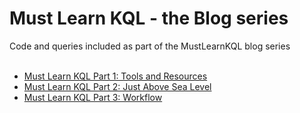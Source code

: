 # Must Learn KQL - the Blog series
Code and queries included as part of the MustLearnKQL blog series
<br><br>
* <a href="https://cda.ms/3fC" target="_blank">Must Learn KQL Part 1: Tools and Resources</a><br>
* <a href="https://cda.ms/3fD" target="_blank">Must Learn KQL Part 2: Just Above Sea Level</a><br>
* <a href="https://cda.ms/3fQ" target="_blank">Must Learn KQL Part 3: Workflow</a><br>

